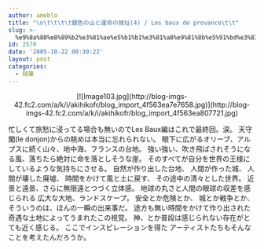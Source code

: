 ```yaml
---
author: ameblo
title: "\n\t\t\t\t銀色の山と運命の城址(4) / Les baux de provance\t\t"
slug: >-
  %e9%8a%80%e8%89%b2%e3%81%ae%e5%b1%b1%e3%81%a8%e9%81%8b%e5%91%bd%e3%81%ae%e5%9f%8e%e5%9d%804-les-baux-de-provance
id: 2570
date: '2005-10-22 00:30:22'
layout: post
categories:
  - 随筆
---
```


<div align="center">[![Image103.jpg](http://blog-imgs-42.fc2.com/a/k/i/akihikofr/blog_import_4f563ea7e7658.jpg)](http://blog-imgs-42.fc2.com/a/k/i/akihikofr/blog_import_4f563ea807721.jpg)</div>

忙しくて旅愁に浸ってる場合も無いのでLes Baux編はこれで最終回。涙。 天守閣(le donjon)からの眺めは本当に忘れられない。 眼下に広がるオリーブ、アルプスに続く山々、地中海、フランスの台地。 強い強い、吹き飛ばされそうになる風、落ちたら絶対に命を落としそうな崖。 そのすべてが自分を世界の王様にしているような気持ちにさせる。 自然が作り出した台地、 人間が作った城、 人間が壊した廃墟、 時間をかけて風と土に戻す、 その途中の清々とした世界。 近景と遠景、さらに無限遠とつづく立体感。 地球の丸さと人間の眼球の収差を感じられる 広大な大地、ランドスケープ。 安全とか危険とか、 城とか戦争とか、 そういうのは、ほんの一瞬の出来事だ。 途方も無い時間をかけて作り出された 奇遇な土地によってうまれたこの視覚。 神、とか普段は感じられない存在がとても近く感じる。 ここでインスピレーションを得た アーティストたちもそんなことを考えたんだろうか。